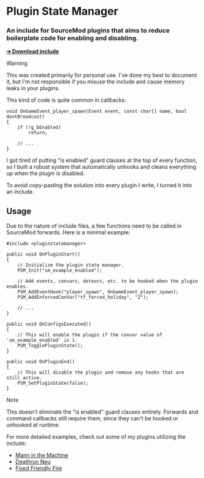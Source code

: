 # Plugin State Manager

### An include for SourceMod plugins that aims to reduce boilerplate code for enabling and disabling.

**[➔ Download include](/addons/sourcemod/scripting/include/pluginstatemanager.inc)**

> [!WARNING]  
> This was created primarily for personal use.
> I've done my best to document it, but I'm not responsible if you misuse the include and cause memory leaks in your plugins.

This kind of code is quite common in callbacks:

```sourcepawn
void OnGameEvent_player_spawn(Event event, const char[] name, bool dontBroadcast)
{
    if (!g_bEnabled)
        return;
    
    // ...
}
```

I got tired of putting "is enabled" guard clauses at the top of every function, so I built a robust system that automatically unhooks and cleans everything up when the plugin is disabled.

To avoid copy-pasting the solution into every plugin I write, I turned it into an include.

## Usage

Due to the nature of include files, a few functions need to be called in SourceMod forwards. Here is a minimal example:

```sourcepawn
#include <pluginstatemanager>

public void OnPluginStart()
{
	// Initialize the plugin state manager.
	PSM_Init("sm_example_enabled");
	
	// Add events, convars, detours, etc. to be hooked when the plugin enables.
	PSM_AddEventHook("player_spawn", OnGameEvent_player_spawn);
	PSM_AddEnforcedConVar("tf_forced_holiday", "2");
	
	// ...
}

public void OnConfigsExecuted()
{
	// This will enable the plugin if the convar value of 'sm_example_enabled' is 1.
	PSM_TogglePluginState();
}

public void OnPluginEnd()
{
	// This will disable the plugin and remove any hooks that are still active.
	PSM_SetPluginState(false);
}
```

> [!NOTE]  
> This doesn't eliminate the "is enabled" guard clauses entirely.
> Forwards and command callbacks still require them, since they can't be hooked or unhooked at runtime.

For more detailed examples, check out some of my plugins utilizing the include:

* [Mann in the Machine](https://github.com/Mikusch/MannInTheMachine)
* [Deathrun Neu](https://github.com/Mikusch/deathrun)
* [Fixed Friendly Fire](https://github.com/Mikusch/friendlyfire)

